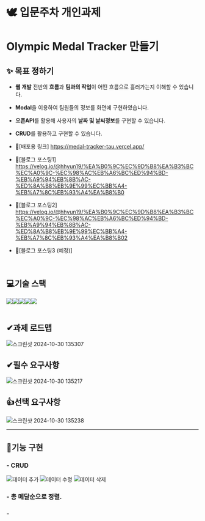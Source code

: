 # 🕊 입문주차 개인과제
# Olympic Medal Tracker 만들기 
## ✨ 목표 정하기
- **웹 개발** 전반의 **흐름**과 **팀과의 작업**이 어떤 흐름으로 흘러가는지 이해할 수 있습니다.
- **Modal**을 이용하여 팀원들의 정보를 화면에 구현하였습니다.
- **오픈API**를 활용해 사용자의 **날짜 및 날씨정보**를 구현할 수 있습니다.
- **CRUD**를 활용하고 구현할 수 있습니다.

- 🔭[배포용 링크] https://medal-tracker-tau.vercel.app/
- 🔭[블로그 포스팅1] https://velog.io/@hhyun19/%EA%B0%9C%EC%9D%B8%EA%B3%BC%EC%A0%9C-%EC%98%AC%EB%A6%BC%ED%94%BD-%EB%A9%94%EB%8B%AC-%ED%8A%B8%EB%9E%99%EC%BB%A4-%EB%A7%8C%EB%93%A4%EA%B8%B0
- 🔭[블로그 포스팅2] https://velog.io/@hhyun19/%EA%B0%9C%EC%9D%B8%EA%B3%BC%EC%A0%9C-%EC%98%AC%EB%A6%BC%ED%94%BD-%EB%A9%94%EB%8B%AC-%ED%8A%B8%EB%9E%99%EC%BB%A4-%EB%A7%8C%EB%93%A4%EA%B8%B02
- 🔭[블로그 포스팅3 (예정)]
<br>

## 💻기술 스택
<div style="display:flex; justify-contents: center;">
  <img src="https://img.shields.io/badge/HTML5-E34F26?style=for-the-badge&logo=html5&logoColor=white">
  <img src="https://img.shields.io/badge/CSS3-1572B6?style=for-the-badge&logo=css3&logoColor=white"> 
  <img src="https://img.shields.io/badge/JavaScript-323330?style=for-the-badge&logo=javascript&logoColor=F7DF1E">
  <img src="https://img.shields.io/badge/git-orange?style=for-the-badge&logo=git&logoColor=white">
  <img src="https://img.shields.io/badge/react-0769AD?style=for-the-badge&logo=react&logoColor=white">  
</div>
<br>

## ✔과제 로드맵
![스크린샷 2024-10-30 135307](https://github.com/user-attachments/assets/3def240d-8d4e-46d0-bb3c-23cafe16ecba)

## ✔필수 요구사항
![스크린샷 2024-10-30 135217](https://github.com/user-attachments/assets/d9fa1ee4-0624-4564-ac3f-42efa04b83ef)
<br>

## 👍선택 요구사항
![스크린샷 2024-10-30 135238](https://github.com/user-attachments/assets/784d1c26-fe33-472e-be26-67208a7770c6)

---

  ## 🎥기능 구현
  ### - CRUD
  ![데이터 추가](https://github.com/user-attachments/assets/ecbccf70-c3c7-4605-9388-b6739cf0c6f1)
  ![데이터 수정](https://github.com/user-attachments/assets/c6663998-e349-4b81-8a18-87f09eb9116d)
  ![데이터 삭제](https://github.com/user-attachments/assets/ebef4c0e-5a79-4097-a6f4-80b2848412cc)
  ### - 총 메달순으로 정렬.
  ### - 
      
     
